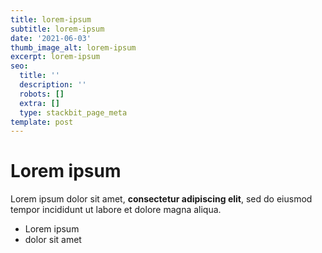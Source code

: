 ```yaml
---
title: lorem-ipsum
subtitle: lorem-ipsum
date: '2021-06-03'
thumb_image_alt: lorem-ipsum
excerpt: lorem-ipsum
seo:
  title: ''
  description: ''
  robots: []
  extra: []
  type: stackbit_page_meta
template: post
---
```


# Lorem ipsum

Lorem ipsum dolor sit amet, **consectetur adipiscing elit**, sed do eiusmod tempor incididunt ut labore et dolore magna aliqua.

* Lorem ipsum
* dolor sit amet

